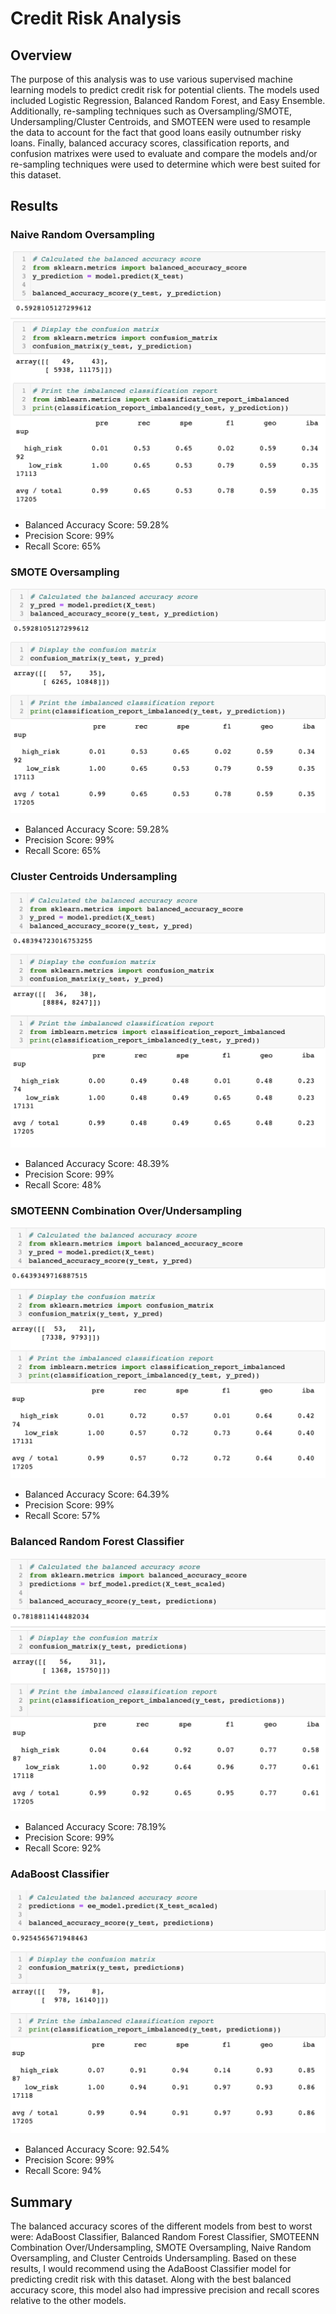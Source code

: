 # Credit Risk Analysis

## Overview
The purpose of this analysis was to use various supervised machine learning models to predict credit risk for potential clients. The models used included Logistic Regression, Balanced Random Forest, and Easy Ensemble. Additionally, re-sampling techniques such as Oversampling/SMOTE, Undersampling/Cluster Centroids, and SMOTEEN were used to resample the data to account for the fact that good loans easily outnumber risky loans. Finally, balanced accuracy scores, classification reports, and confusion matrixes were used to evaluate and compare the models and/or re-sampling techniques were used to determine which were best suited for this dataset.

## Results

### Naive Random Oversampling

![naive oversample](images/naive_oversample.png?raw=true "Title")

- Balanced Accuracy Score: 59.28%
- Precision Score: 99%
- Recall Score: 65%

### SMOTE Oversampling

![SMOTE oversample](images/SMOTE.png?raw=true "Title")

- Balanced Accuracy Score: 59.28%
- Precision Score: 99%
- Recall Score: 65%

### Cluster Centroids Undersampling
![cluster centroids undersample](images/cluster_centroids.png?raw=true "Title")

- Balanced Accuracy Score: 48.39%
- Precision Score: 99%
- Recall Score: 48%

### SMOTEENN Combination Over/Undersampling 
![over/under combination](images/overunder_combo.png?raw=true "Title")

- Balanced Accuracy Score: 64.39%
- Precision Score: 99%
- Recall Score: 57%

### Balanced Random Forest Classifier
![balanced forest](images/balanced_forest.png?raw=true "Title")

- Balanced Accuracy Score: 78.19%
- Precision Score: 99%
- Recall Score: 92%

### AdaBoost Classifier
![AdaBoost](images/adaboost.png?raw=true "Title")

- Balanced Accuracy Score: 92.54%
- Precision Score: 99%
- Recall Score: 94%

## Summary
The balanced accuracy scores of the different models from best to worst were: AdaBoost Classifier, Balanced Random Forest Classifier, SMOTEENN Combination Over/Undersampling, SMOTE Oversampling, Naive Random Oversampling, and Cluster Centroids Undersampling. Based on these results, I would recommend using the AdaBoost Classifier model for predicting credit risk with this dataset. Along with the best balanced accuracy score, this model also had impressive precision and recall scores relative to the other models. 
